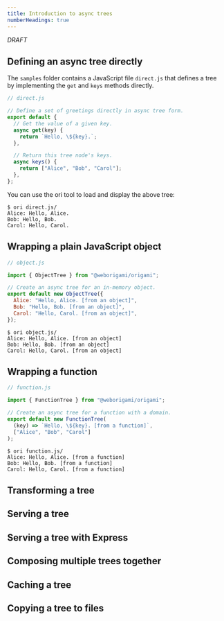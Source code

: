 ```yaml
---
title: Introduction to async trees
numberHeadings: true
---
```


_DRAFT_

## Defining an async tree directly

The `samples` folder contains a JavaScript file `direct.js` that defines a tree by implementing the `get` and `keys` methods directly.

```js
// direct.js

// Define a set of greetings directly in async tree form.
export default {
  // Get the value of a given key.
  async get(key) {
    return `Hello, \${key}.`;
  },

  // Return this tree node's keys.
  async keys() {
    return ["Alice", "Bob", "Carol"];
  },
};
```

You can use the ori tool to load and display the above tree:

```console
$ ori direct.js/
Alice: Hello, Alice.
Bob: Hello, Bob.
Carol: Hello, Carol.
```

## Wrapping a plain JavaScript object

```js
// object.js

import { ObjectTree } from "@weborigami/origami";

// Create an async tree for an in-memory object.
export default new ObjectTree({
  Alice: "Hello, Alice. [from an object]",
  Bob: "Hello, Bob. [from an object]",
  Carol: "Hello, Carol. [from an object]",
});
```

```console
$ ori object.js/
Alice: Hello, Alice. [from an object]
Bob: Hello, Bob. [from an object]
Carol: Hello, Carol. [from an object]
```

## Wrapping a function

```js
// function.js

import { FunctionTree } from "@weborigami/origami";

// Create an async tree for a function with a domain.
export default new FunctionTree(
  (key) => `Hello, \${key}. [from a function]`,
  ["Alice", "Bob", "Carol"]
);
```

```console
$ ori function.js/
Alice: Hello, Alice. [from a function]
Bob: Hello, Bob. [from a function]
Carol: Hello, Carol. [from a function]
```

## Transforming a tree

## Serving a tree

## Serving a tree with Express

## Composing multiple trees together

## Caching a tree

## Copying a tree to files
